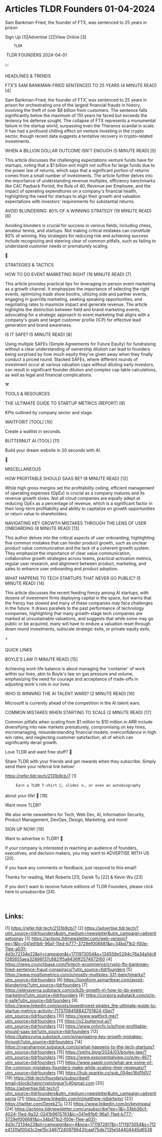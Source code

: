 # Articles TLDR Founders 01-04-2024

Sam Bankman-Fried, the founder of FTX, was sentenced to 25 years in
prison  

Sign Up [1]|Advertise [2]|View Online [3] 

		TLDR 

 TLDR FOUNDERS 2024-04-01

📈 

HEADLINES & TRENDS

 FTX’S SAM BANKMAN-FRIED SENTENCED TO 25 YEARS (4 MINUTE READ) [4] 

 Sam Bankman-Fried, the founder of FTX, was sentenced to 25 years in
prison for orchestrating one of the largest financial frauds in
history, involving the theft of over $8 billion from customers. The
sentence falls significantly below the maximum of 110 years he faced
but exceeds the leniency his defense sought. The collapse of FTX
represents a monumental failure in the startup world, surpassing even
the Theranos scandal in scale. It has had a profound chilling effect
on venture investing in the crypto sector, though recent data suggests
a tentative recovery in crypto-related investments. 

 WHEN A BILLION DOLLAR OUTCOME ISN’T ENOUGH (5 MINUTE READ) [5] 

 This article discusses the challenging expectations venture funds
have for startups, noting that a $1 billion exit might not suffice for
large funds due to the power law of returns, which says that a
significant portion of returns comes from a small number of
investments. The article further delves into the importance of
understanding revenue multiples, efficiency benchmarks like CAC
Payback Period, the Rule of 40, Revenue per Employee, and the impact
of operating expenditures on a company's financial health,
highlighting the need for startups to align their growth and valuation
expectations with investors' requirements for substantial returns. 

 AVOID BLUNDERING: 80% OF A WINNING STRATEGY (19 MINUTE READ) [6] 

 Avoiding blunders is crucial for success in various fields, including
chess, amateur tennis, and startups. Not making critical mistakes can
constitute 80% of winning. Key strategies for reducing risk and
achieving success include recognizing and steering clear of common
pitfalls, such as failing to understand customer needs or prematurely
scaling. 

🧠 

STRATEGIES & TACTICS

 HOW TO DO EVENT MARKETING RIGHT (16 MINUTE READ) [7] 

 This article provides practical tips for leveraging in-person event
marketing as a growth channel. It emphasizes the importance of
selecting the right events, optimizing trade show booths, utilizing
side and partner events, engaging in guerrilla marketing, seeking
speaking opportunities, and negotiating rates to maximize impact and
generate revenue. The article highlights the distinction between field
and brand marketing events, advocating for a strategic approach to
event marketing that aligns with a company's goals and target customer
profile (ICP) for effective lead generation and brand awareness. 

 IS IT SAFE? (5 MINUTE READ) [8] 

 Using multiple SAFEs (Simple Agreements for Future Equity) for
fundraising without a clear understanding of ownership dilution can
lead to founders being surprised by how much equity they've given away
when they finally conduct a priced round. Stacked SAFEs, where
different rounds of investment occur at various valuation caps without
diluting early investors, can result in significant founder dilution
and complex cap table calculations, as well as legal and financial
complications. 

⚒️ 

TOOLS & RESOURCES

 THE ULTIMATE GUIDE TO STARTUP METRICS (REPORT) [9] 

 KPIs outlined by company sector and stage. 

 WAITFORIT (TOOL) [10] 

 Create a waitlist in seconds. 

 BUTTERNUT AI (TOOL) [11] 

 Build your dream website in 20 seconds with AI. 

🎁 

MISCELLANEOUS

 HOW PROFITABLE SHOULD SAAS BE? (8 MINUTE READ) [12] 

 While high gross margins set the profitability ceiling, efficient
management of operating expenses (OpEx) is crucial as a company
matures and its revenue growth slows. Not all cloud companies are
equally adept at reducing OpEx as a percentage of revenue, which is a
significant factor in their long-term profitability and ability to
capitalize on growth opportunities or return value to shareholders. 

 NAVIGATING KEY GROWTH MISTAKES THROUGH THE LENS OF USER ONBOARDING (8
MINUTE READ) [13] 

 This author delves into the critical aspects of user onboarding,
highlighting five common mistakes that can hinder product growth, such
as unclear product value communication and the lack of a coherent
growth system. They emphasize the importance of clear value
communication, collaborative growth strategies across teams, practical
activation metrics, regular user research, and alignment between
product, marketing, and sales to enhance user onboarding and product
adoption. 

 WHAT HAPPENS TO TECH STARTUPS THAT NEVER GO PUBLIC? (5 MINUTE READ)
[14] 

 This article discusses the recent feeding frenzy among AI startups,
with dozens of investment firms deploying capital in the space, but
warns that the frenzy has slowed and many of these companies may face
challenges in the future. It draws parallels to the past performance
of technology companies, highlighting that many growth-stage tech
companies are marked at unsustainable valuations, and suggests that
while some may go public or be acquired, many will have to endure a
valuation reset through down round investments, subscale strategic
exits, or private equity exits. 

⚡ 

QUICK LINKS

 BOYLE’S LAW (1 MINUTE READ) [15] 

 Achieving work-life balance is about managing the 'container' of work
within our lives, akin to Boyle's law on gas pressure and volume,
emphasizing the need for courage and acceptance of trade-offs in
adjusting work's role in our lives. 

 WHO IS WINNING THE AI TALENT WARS? (2 MINUTE READ) [16] 

 Microsoft is currently ahead of the competition in the AI talent
wars. 

 COMMON MISTAKES WHEN STARTING TO SCALE (2 MINUTE READ) [17] 

 Common pitfalls when scaling from $1 million to $10 million in ARR
include diversifying into new markets prematurely, compromising on key
hires, micromanaging, misunderstanding financial models,
overconfidence in high win rates, and neglecting customer
satisfaction, all of which can significantly derail growth. 

Love TLDR and want free stuff? 🎁

 Share TLDR with your friends and get rewards when they subscribe.
Simply send them your referral link below! 

 https://refer.tldr.tech/2131b9cb/7 [1] 

		 Earn a TLDR T-shirt 👕, slides 🩴, or even an autobiography
about your life! 🤯 [18] 

Want more TLDR?

 We also write newsletters for Tech, Web Dev, AI, Information
Security, Product Management, DevOps, Design, Marketing, and more! 

SIGN UP NOW! [19] 

Want to advertise in TLDR? 📰

 If your company is interested in reaching an audience of founders,
executives, and decision makers, you may want to ADVERTISE WITH US
[20]. 

 If you have any comments or feedback, just respond to this email! 

Thanks for reading, 
Matt Roberts [21], Derek Tu [22] & Kevin Wu [23] 

If you don't want to receive future editions of TLDR Founders,
please click here to unsubscribe [24]. 

  

 

Links:
------
[1] https://refer.tldr.tech/2131b9cb/7
[2] https://advertise.tldr.tech/?utm_source=tldrfounders&utm_medium=newsletter&utm_campaign=advertisetopnav
[3] https://actions.tldrnewsletter.com/web-version?ep=1&lc=041e91b6-96a1-11ed-b777-3729ef006681&p=34bd71b2-f00e-11ee-a031-4d3c72134e22&pt=campaign&t=1711973054&s=134559e5294c76a34a1dc6f285655aea32896f37c8821f5a8436ff2574672f60
[4] https://news.crunchbase.com/fintech-ecommerce/crypto-ftx-bankman-fried-sentence-fraud-conspiracy/?utm_source=tldrfounders
[5] https://www.mostlymetrics.com/p/mostly-multiples-331-benchmarks?utm_source=tldrfounders
[6] https://longform.asmartbear.com/avoid-blundering/?utm_source=tldrfounders
[7] https://elenaverna.substack.com/p/b2b-growth-irl-how-to-do-event-marketing?utm_source=tldrfounders
[8] https://corpora.substack.com/p/is-it-safe?utm_source=tldrfounders
[9] https://www.linkedin.com/posts/speedinvest-pirates_the-ultimate-guide-to-startup-metrics-activity-7173708458842701824-tSie/?utm_source=tldrfounders
[10] https://www.waitforit.me/?utm_source=tldrfounders
[11] https://v2.butternut.ai/?utm_source=tldrfounders
[12] https://www.onlycfo.io/p/how-profitable-should-saas-be?utm_source=tldrfounders
[13] https://katesyuma.substack.com/p/navigating-key-growth-mistakes-through?utm_source=tldrfounders
[14] https://ryanshannon.substack.com/p/what-happens-to-the-tech-startups?utm_source=tldrfounders
[15] https://seths.blog/2024/03/boyles-law/?utm_source=tldrfounders
[16] https://www.exponentialview.co/p/ev-467?utm_source=tldrfounders
[17] https://www.saastr.com/what-are-some-of-the-common-mistakes-founders-make-while-scaling-their-revenues/?utm_source=tldrfounders
[18] https://hub.sparklp.co/sub_054ec16d1fd1/7
[19] https://tldr.tech/founders/subscribed?email=blockchaincryptologue%40gmail.com
[20] https://advertise.tldr.tech/?utm_source=tldrfounders&utm_medium=newsletter&utm_campaign=advertisecta
[21] https://www.linkedin.com/in/matthew-robertsmr/
[22] https://twitter.com/Derek2Tu
[23] https://www.linkedin.com/in/kevinswu/
[24] https://actions.tldrnewsletter.com/unsubscribe?ep=1&l=33bb36cf-4024-11ed-9a32-0241b9615763&lc=041e91b6-96a1-11ed-b777-3729ef006681&p=34bd71b2-f00e-11ee-a031-4d3c72134e22&pt=campaign&pv=4&spa=1711972817&t=1711973054&s=7f2e4131faf00d3c2ee15c3467f2409786431caaf75de7135e144404445d6538